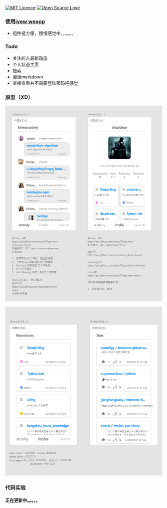[![MIT Licence](https://badges.frapsoft.com/os/mit/mit.svg?v=103)](https://opensource.org/licenses/mit-license.php)   [![Open Source Love](https://badges.frapsoft.com/os/v1/open-source.svg?v=103)](https://github.com/ellerbrock/open-source-badge/)   

### 使用[ivew weapp](https://weapp.iviewui.com/)

- 组件挺方便，慢慢感觉中。。。。。。

### Todo

- 关注的人最新动态
- 个人状态主页
- 搜索
- 阅读markdown
- 直接查看并不需要登陆密码吧感觉

### 原型（XD）

![图一](https://github.com/Grizzy-bear/WX-Github/blob/Demo/images/readme/1.PNG)



![图二](https://github.com/Grizzy-bear/WX-Github/blob/Demo/images/readme/2.PNG)



### 代码实验

#### 正在更新中。。。。。

